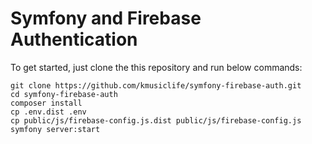 # Symfony and Firebase Authentication

To get started, just clone the this repository and run below commands:

    git clone https://github.com/kmusiclife/symfony-firebase-auth.git
    cd symfony-firebase-auth
    composer install
    cp .env.dist .env
    cp public/js/firebase-config.js.dist public/js/firebase-config.js
    symfony server:start
